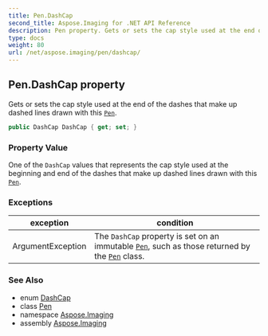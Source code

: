 ```yaml
---
title: Pen.DashCap
second_title: Aspose.Imaging for .NET API Reference
description: Pen property. Gets or sets the cap style used at the end of the dashes that make up dashed lines drawn with this Pen
type: docs
weight: 80
url: /net/aspose.imaging/pen/dashcap/
---
```

## Pen.DashCap property

Gets or sets the cap style used at the end of the dashes that make up dashed lines drawn with this [`Pen`](../).

```csharp
public DashCap DashCap { get; set; }
```

### Property Value

One of the `DashCap` values that represents the cap style used at the beginning and end of the dashes that make up dashed lines drawn with this [`Pen`](../).

### Exceptions

| exception | condition |
| --- | --- |
| ArgumentException | The `DashCap` property is set on an immutable [`Pen`](../), such as those returned by the [`Pen`](../) class. |

### See Also

* enum [DashCap](../../dashcap/)
* class [Pen](../)
* namespace [Aspose.Imaging](../../pen/)
* assembly [Aspose.Imaging](../../../)


